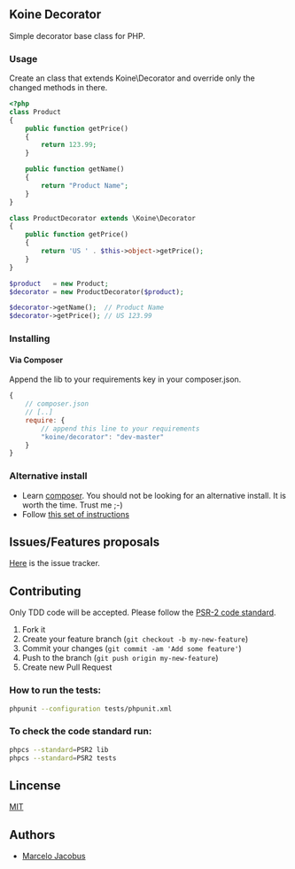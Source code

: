 Koine Decorator
-----------------

Simple decorator base class for PHP.

### Usage

Create an class that extends Koine\Decorator and override only the 
changed methods in there.

```php
<?php
class Product
{
    public function getPrice()
    {
        return 123.99;
    }

    public function getName()
    {
        return "Product Name";
    }
}

class ProductDecorator extends \Koine\Decorator
{
    public function getPrice()
    {
        return 'US ' . $this->object->getPrice();
    }
}

$product   = new Product;
$decorator = new ProductDecorator($product);

$decorator->getName();  // Product Name
$decorator->getPrice(); // US 123.99
```

### Installing

#### Via Composer
Append the lib to your requirements key in your composer.json.

```javascript
{
    // composer.json
    // [..]
    require: {
        // append this line to your requirements
        "koine/decorator": "dev-master"
    }
}
```

### Alternative install
- Learn [composer](https://getcomposer.org). You should not be looking for an alternative install. It is worth the time. Trust me ;-)
- Follow [this set of instructions](#installing-via-composer)

## Issues/Features proposals

[Here](https://github.com/koine/decorator/issues) is the issue tracker.

## Contributing

Only TDD code will be accepted. Please follow the [PSR-2 code standard](https://github.com/php-fig/fig-standards/blob/master/accepted/PSR-2-coding-style-guide.md).

1. Fork it
2. Create your feature branch (`git checkout -b my-new-feature`)
3. Commit your changes (`git commit -am 'Add some feature'`)
4. Push to the branch (`git push origin my-new-feature`)
5. Create new Pull Request

### How to run the tests:

```bash
phpunit --configuration tests/phpunit.xml
```

### To check the code standard run:

```bash
phpcs --standard=PSR2 lib
phpcs --standard=PSR2 tests
```

## Lincense
[MIT](MIT-LICENSE)

## Authors

- [Marcelo Jacobus](https://github.com/mjacobus)
